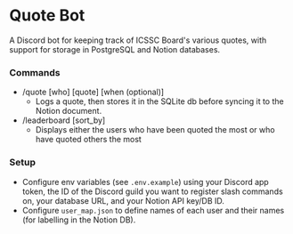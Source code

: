 # Quote Bot

A Discord bot for keeping track of ICSSC Board's various quotes, with support for storage in PostgreSQL and Notion databases.

### Commands
- /quote [who] [quote] [when (optional)]
  - Logs a quote, then stores it in the SQLite db before syncing it to the Notion document. 
- /leaderboard [sort_by]
  - Displays either the users who have been quoted the most or who have quoted others the most 

### Setup
- Configure env variables (see `.env.example`) using your Discord app token, the ID of the Discord guild you want to register slash commands on, your database URL, and your Notion API key/DB ID.
- Configure `user_map.json` to define names of each user and their names (for labelling in the Notion DB).
